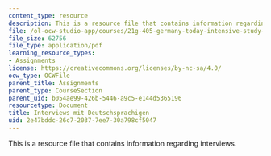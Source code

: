 ```yaml
---
content_type: resource
description: This is a resource file that contains information regarding interviews.
file: /ol-ocw-studio-app/courses/21g-405-germany-today-intensive-study-of-german-language-and-culture-january-iap-2011/2e47bddc26c720377ee730a798cf5047_MIT21G_405IAP11_interviews.pdf
file_size: 62756
file_type: application/pdf
learning_resource_types:
- Assignments
license: https://creativecommons.org/licenses/by-nc-sa/4.0/
ocw_type: OCWFile
parent_title: Assignments
parent_type: CourseSection
parent_uid: b054ae99-426b-5446-a9c5-e144d5365196
resourcetype: Document
title: Interviews mit Deutschsprachigen
uid: 2e47bddc-26c7-2037-7ee7-30a798cf5047
---
```

This is a resource file that contains information regarding interviews.